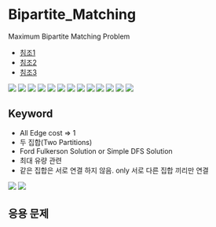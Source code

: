 # Bipartite_Matching

Maximum Bipartite Matching Problem

- [침조1](https://blog.naver.com/PostView.nhn?blogId=ndb796&logNo=221240613074&redirect=Dlog&widgetTypeCall=true&directAccess=false)
- [침조2](https://www.geeksforgeeks.org/maximum-bipartite-matching/)
- [침조3](https://algorithms.tutorialhorizon.com/maximum-bipartite-matching-problem/)

![](https://postfiles.pstatic.net/MjAyMDA4MjZfMjE1/MDAxNTk4NDAxNTcxMDQ5.pO7J6H7aesksxzR0C9YnanasyWPg55r4OkDk81Wv5w4g.e0C2TdgsuSex_BneNdidRp76DixamV_0DwJmFdTnJp8g.PNG.jqkt15/SE-c3d5483d-8bdb-4bff-8613-21ea305c60af.png?type=w773)
![](https://postfiles.pstatic.net/MjAyMDA4MjZfMTk1/MDAxNTk4NDAxNTg3NTQ2.EDI1XslCOy4JyZrRLa3bN-TZDyH5Q6KG0BPe8LKEakcg.bnVQvZEa8kBcDfqVLxAaIUa3yAQfcTj98_oRnYsBHBog.PNG.jqkt15/SE-4ae95e59-aaa4-443d-a706-2ea0332302ca.png?type=w773)
![](https://postfiles.pstatic.net/MjAyMDA4MjZfODYg/MDAxNTk4NDAxNTk4NTk4.ZUNhadfTlXPKQqS9G7eEGE2G0u3ou5P8TztQIfVIMwsg.g0EXsd__a1Gv5o4-aLdvTHv6kVhgMDO8rkl26m3P3SMg.PNG.jqkt15/SE-fb80dbe8-cae2-4099-9928-2d201c883cb1.png?type=w773)
![](https://postfiles.pstatic.net/MjAyMDA4MjZfNTAg/MDAxNTk4NDAxNjExMTAz.g01XMo9A2JO5bYBvX5tibs5Zkaw1SMXG0eC29CcNJacg.U2_PNm7k5rR5zpirIvPiedWRG6nQnJmsJ6R8WGikDqIg.PNG.jqkt15/SE-c0934b4c-1a3f-470e-a0c4-85809f040bad.png?type=w773)
![](https://postfiles.pstatic.net/MjAyMDA4MjZfMTcz/MDAxNTk4NDAxNjI3OTk5.1mFBPV8QbsyDpbD6luf6ISP0HwF_ZEb5dOKxc9DqYOgg.2nun8L7SxKEsjI9Vz-5nX5kexIAsVxzY-scdXXKpxZog.PNG.jqkt15/SE-d352570c-5958-46a0-8e40-6552f449e8af.png?type=w773)
![](https://postfiles.pstatic.net/MjAyMDA4MjZfMjMg/MDAxNTk4NDAxNjM3NTc4.Dfv8cr6L60VsB35Y00QFmcpRo0cSl5WfQOIwJDIZKmog.nqtjcGRl-YPjJdK3FCovTaz_jW59F7z7JjH9kFhYYAYg.PNG.jqkt15/SE-25049ad2-4c2a-4940-b107-b38b63114a18.png?type=w773)
![](https://postfiles.pstatic.net/MjAyMDA4MjZfMjgz/MDAxNTk4NDAzMjk3ODA3.9Zog4khVAhBuJQ_l09_IZGKkWvwIM7TNxPwwCVdHyu4g.WrQhGHT44mrjpES9Vt6PqM1U30cwjNbYBdOK8G33j0Mg.PNG.jqkt15/image.png?type=w773)
![](https://postfiles.pstatic.net/MjAyMDA4MjZfNDIg/MDAxNTk4NDAxNjUyNjMz.zjk216RVk3iTpMoZA6zUIQhQfR30Xklw4cPV_Z531pIg.e-ccprAi0MEq67vNKlixoRimB97F1uL7QbR-B8CU1xcg.PNG.jqkt15/SE-33db1200-a889-449a-a4e4-fa9866665545.png?type=w773)
![](https://postfiles.pstatic.net/MjAyMDA4MjZfMTM5/MDAxNTk4NDAxNjYxOTY0.oVKIUKM1Y7VqPxZI6FSF-i154o4Xg485A2oJVCSg00Yg.wLMTPKZpS7ccKAomvWnQ3UUETnqFo1NlSqy-EZrxQDMg.PNG.jqkt15/SE-81ea19f3-42e7-4c68-bedb-c2a1518f9476.png?type=w773)
![](https://postfiles.pstatic.net/MjAyMDA4MjZfMTk3/MDAxNTk4NDAxNTQ2NTY1.hXqNJathm0dH5de1Lpbjh9H2DGvSqcXiw3xj95SqA90g.daBy3OjGptMnBdN7LsTCD5YuZAoxMLoWyG-6xrViCbkg.PNG.jqkt15/image.png?type=w773)
![](https://postfiles.pstatic.net/MjAyMDA4MjZfMjA0/MDAxNTk4NDAxNjc0MDQ3.zar_KnUHvIQzd-N8PbB1Nvv_c15l_ZYqLmMCb_m79NEg.HwB1rDJH33YjaZFewIMEQrOoeyY1-XOXW4jAJ3REdusg.PNG.jqkt15/SE-13e7301a-d313-4a0f-824f-b90491ca529c.png?type=w773)
![](https://postfiles.pstatic.net/MjAyMDA4MjZfMjY0/MDAxNTk4NDAxNjgzODEy.2Cn2TvgYyiCitP93pgdtNCf0pLByIsVsSBrewy7uHyog.zItZuporPcGcgDDxWyXebM8we6_CLsfwt_wRojMy-SUg.PNG.jqkt15/SE-755d2937-a1ec-4afd-92f5-f08e509e7e62.png?type=w773)
![](https://postfiles.pstatic.net/MjAyMDA4MjZfMTU2/MDAxNTk4NDAxNjkxNDE3.VI1b6MKk2MFC9nCh3jbYHO6vcOg4WYLqQ1TIAGMn71kg.lkLc-qtDcmH9-p5-SnpjKAv9yKu6CmVHFRfQVFO-Mxog.PNG.jqkt15/SE-49ff8d61-e92d-4b5d-92df-895a3e616411.png?type=w773)

## Keyword

- All Edge cost => 1
- 두 집합(Two Partitions)
- Ford Fulkerson Solution or Simple DFS Solution
- 최대 유량 관련
- 같은 집합은 서로 연결 하지 않음. only 서로 다른 집합 끼리만 연결

![](https://i0.wp.com/algorithms.tutorialhorizon.com/files/2020/10/Maximum-Bipartite-Matching.png?resize=768%2C640&ssl=1)
![](https://i2.wp.com/algorithms.tutorialhorizon.com/files/2020/10/Flow-Network.png?resize=768%2C597&ssl=1)


## 응용 문제




